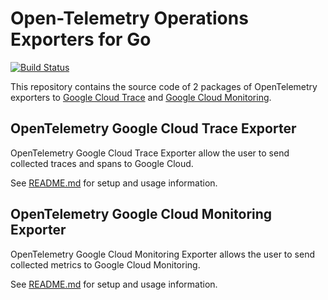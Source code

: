 # Open-Telemetry Operations Exporters for Go

[![Build Status][circleci-image]][circleci-url]

This repository contains the source code of 2 packages of OpenTelemetry exporters to [Google Cloud Trace](https://cloud.google.com/trace) and [Google Cloud Monitoring](https://cloud.google.com/monitoring).

## OpenTelemetry Google Cloud Trace Exporter

OpenTelemetry Google Cloud Trace Exporter allow the user to send collected traces and spans to Google Cloud.

See [README.md](https://github.com/GoogleCloudPlatform/opentelemetry-operations-go/blob/main/exporter/trace/README.md) for setup and usage information.

## OpenTelemetry Google Cloud Monitoring Exporter

OpenTelemetry Google Cloud Monitoring Exporter allows the user to send collected metrics to Google Cloud Monitoring.

See [README.md](https://github.com/GoogleCloudPlatform/opentelemetry-operations-go/blob/main/exporter/metric/README.md) for setup and usage information.

[circleci-image]: https://circleci.com/gh/GoogleCloudPlatform/opentelemetry-operations-go.svg?style=shield 
[circleci-url]: https://circleci.com/gh/GoogleCloudPlatform/opentelemetry-operations-go
